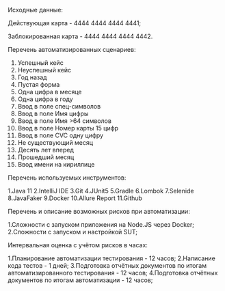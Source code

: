 Исходные данные:

Действующая карта - 4444 4444 4444 4441;

Заблокированная карта - 4444 4444 4444 4442.

Перечень автоматизированных сценариев:

1. Успешный кейс
2. Неуспешный кейс
3. Год назад
4. Пустая форма
5. Одна цифра в месяце
6. Одна цифра в году
7. Ввод в поле спец-символов
8. Ввод в поле Имя цифры
9. Ввод в поле Имя >64 символов
10. Ввод в поле Номер карты 15 цифр
11. Ввод в поле CVC одну цифру
12. Не существующий месяц
13. Десять лет вперед
14. Прошедший месяц
15. Ввод имени на кириллице

Перечень используемых инструментов:

1.Java 11
2.IntelliJ IDE
3.Git
4.JUnit5
5.Gradle
6.Lombok
7.Selenide
8.JavaFaker
9.Docker
10.Allure Report
11.Github

Перечень и описание возможных рисков при автоматизации:

1.Сложности с запуском приложения на Node.JS через Docker;
2.Сложности с запуском и настройкой SUT;

Интервальная оценка с учётом рисков в часах:

1.Планирование автоматизации тестирования - 12 часов;
2.Написание кода тестов - 1 дней;
3.Подготовка отчётных документов по итогам автоматизированного тестирования - 12 часов;
4.Подготовка отчётных документов по итогам автоматизации - 12 часов;
